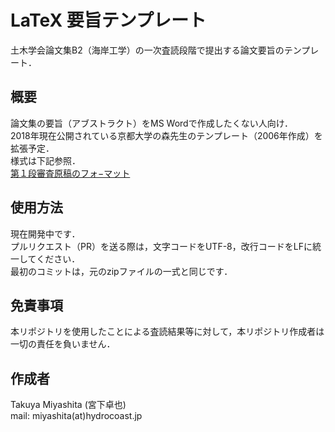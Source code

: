 # LaTeX 要旨テンプレート
土木学会論文集B2（海岸工学）の一次査読段階で提出する論文要旨のテンプレート．  

## 概要
論文集の要旨（アブストラクト）をMS Wordで作成したくない人向け．  
2018年現在公開されている京都大学の森先生のテンプレート（2006年作成）を拡張予定．  
様式は下記参照．  
[第１段審査原稿のフォ−マット](http://www.coastal.jp/jcce/?%E7%AC%AC%EF%BC%91%E6%AE%B5%E5%AF%A9%E6%9F%BB%E5%8E%9F%E7%A8%BF%E3%81%AE%E3%83%95%E3%82%A9%E2%88%92%E3%83%9E%E3%83%83%E3%83%88)  

## 使用方法
現在開発中です．  
プルリクエスト（PR）を送る際は，文字コードをUTF-8，改行コードをLFに統一してください．  
最初のコミットは，元のzipファイルの一式と同じです．  

## 免責事項
本リポジトリを使用したことによる査読結果等に対して，本リポジトリ作成者は一切の責任を負いません．  

## 作成者
Takuya Miyashita (宮下卓也)  
mail: miyashita(at)hydrocoast.jp
